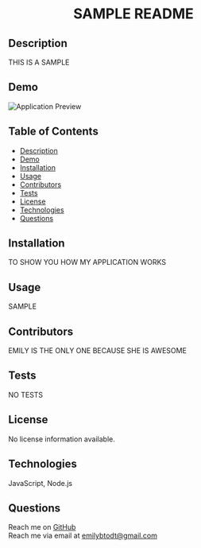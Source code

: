 <h1 align="center">SAMPLE README</h1>

  

  ## Description
  THIS IS A SAMPLE

  ## Demo

  ![Application Preview](assets/demo.gif)

  ## Table of Contents

  - [Description](#description)
  - [Demo](#demo)
  - [Installation](#installation)
  - [Usage](#usage)
  - [Contributors](#contributors)
  - [Tests](#tests)
  - [License](#license)
  - [Technologies](#technologies)
  - [Questions](#questions)
  
  ## Installation
  TO SHOW YOU HOW MY APPLICATION WORKS

  ## Usage
  SAMPLE

  ## Contributors
  EMILY IS THE ONLY ONE BECAUSE SHE IS AWESOME

  ## Tests
  NO TESTS

  ## License
  No license information available.

  ## Technologies
  JavaScript, Node.js

  ## Questions
  Reach me on [GitHub](https://www.github.com/todtsies)  
  Reach me via email at <emilybtodt@gmail.com>
